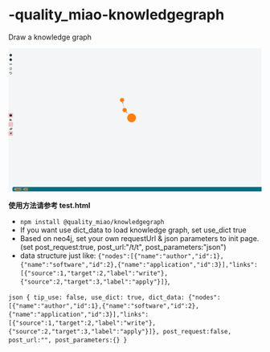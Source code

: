 # -quality_miao-knowledgegraph
Draw a knowledge graph

![Overview](./pics/1.png "这是一个示例图片")

**使用方法请参考 test.html**
- `npm install @quality_miao/knowledgegraph`
- If you want use dict_data to load knowledge graph, set use_dict true 
- Based on neo4j, set your own requestUrl & json parameters to init page.(set post_request:true, post_url:"/t/t", post_parameters:"json")
- data structure just like: `{"nodes":[{"name":"author","id":1},{"name":"software","id":2},{"name":"application","id":3}],"links":[{"source":1,"target":2,"label":"write"},{"source":2,"target":3,"label":"apply"}]}`,

`json
{
    tip_use: false,
    use_dict: true,
    dict_data: {"nodes":[{"name":"author","id":1},{"name":"software","id":2},{"name":"application","id":3}],"links":[{"source":1,"target":2,"label":"write"},{"source":2,"target":3,"label":"apply"}]},
    post_request:false,
    post_url:"",
    post_parameters:{}
}
`
